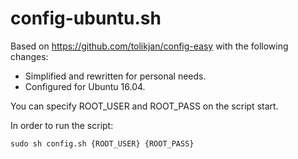 # config-ubuntu.sh

Based on https://github.com/tolikjan/config-easy with the following changes:
- Simplified and rewritten for personal needs.
- Configured for Ubuntu 16.04.

You can specify ROOT_USER and ROOT_PASS on the script start.

In order to run the script:
```
sudo sh config.sh {ROOT_USER} {ROOT_PASS}
```